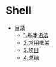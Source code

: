 # Shell


* 目录
    * [1.基本语法](01.Basic/README.md)
    * [2.常用框架](02.Framework)
    * [3.项目](03.Project)
    * [4.总结](04.Summary)

